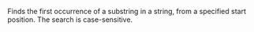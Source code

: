 Finds the first occurrence of a substring in a string, from a
        specified start position. The search is case-sensitive.
